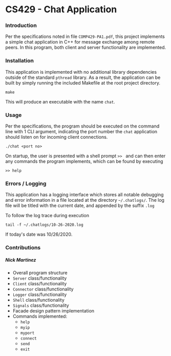 # CS429 - Chat Application

### Introduction 

Per the specifications noted in file `COMP429-PA1.pdf`, this project implements
a simple chat application in C++ for message exchange among remote peers. In this 
program, both client and server functionality are implemented. 


### Installation 

This application is implemented with no additional library dependencies outside of the
standard `pthread` library. As a result, the application can be built by simply running
the included Makefile at the root project directory.

```
make
```

This will produce an executable with the name `chat`. 


### Usage

Per the specifications, the program should be executed on the command line with 1 
CLI argument, indicating the port number the `chat` application should listen on for
incoming client connections. 

```
./chat <port no>
```

On startup, the user is presented with a shell prompt `>> ` and can then enter any 
commands the program implements, which can be found by executing

```
>> help
```


### Errors / Logging

This application has a logging interface which stores all notable debugging and error
information in a file located at the directory `~/.chatlogs/`. The log file will be
titled with the current date, and appended by the suffix `.log`

To follow the log trace during execution

```
tail -f ~/.chatlogs/10-26-2020.log
```

If today's date was 10/26/2020. 


### Contributions

##### Nick Martinez

* Overall program structure
* `Server` class/functionality
* `Client` class/functionality
* `Connector` class/functionality
* `Logger` class/functionality
* `Shell`  class/functionality
* `Signals` class/functionality
* Facade design pattern implementation
* Commands implemented:
    * `help`
    * `myip`
    * `myport`
    * `connect`
    * `send`
    * `exit`